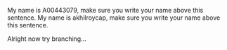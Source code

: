 My name is A00443079, make sure you write your name above this sentence.
My name is akhilroycap, make sure you write your name above this sentence.


Alright now try branching...
